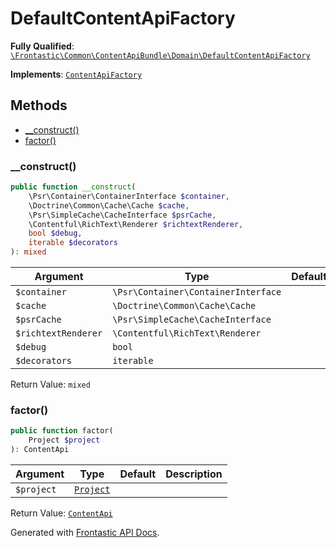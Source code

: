 #  DefaultContentApiFactory

**Fully Qualified**: [`\Frontastic\Common\ContentApiBundle\Domain\DefaultContentApiFactory`](../../../../src/php/ContentApiBundle/Domain/DefaultContentApiFactory.php)

**Implements**: [`ContentApiFactory`](ContentApiFactory.md)

## Methods

* [__construct()](#__construct)
* [factor()](#factor)

### __construct()

```php
public function __construct(
    \Psr\Container\ContainerInterface $container,
    \Doctrine\Common\Cache\Cache $cache,
    \Psr\SimpleCache\CacheInterface $psrCache,
    \Contentful\RichText\Renderer $richtextRenderer,
    bool $debug,
    iterable $decorators
): mixed
```

Argument|Type|Default|Description
--------|----|-------|-----------
`$container`|`\Psr\Container\ContainerInterface`||
`$cache`|`\Doctrine\Common\Cache\Cache`||
`$psrCache`|`\Psr\SimpleCache\CacheInterface`||
`$richtextRenderer`|`\Contentful\RichText\Renderer`||
`$debug`|`bool`||
`$decorators`|`iterable`||

Return Value: `mixed`

### factor()

```php
public function factor(
    Project $project
): ContentApi
```

Argument|Type|Default|Description
--------|----|-------|-----------
`$project`|[`Project`](../../ReplicatorBundle/Domain/Project.md)||

Return Value: [`ContentApi`](ContentApi.md)

Generated with [Frontastic API Docs](https://github.com/FrontasticGmbH/apidocs).
